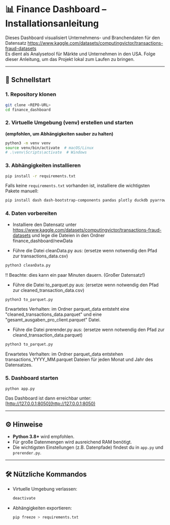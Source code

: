 # 📊 Finance Dashboard – Installationsanleitung

Dieses Dashboard visualisiert Unternehmens- und Branchendaten für den Datensatz https://www.kaggle.com/datasets/computingvictor/transactions-fraud-datasets  
Es dient als Analysetool für Märkte und Unternehmen in den USA.
Folge dieser Anleitung, um das Projekt lokal zum Laufen zu bringen.

---

## 🚀 Schnellstart

### 1. Repository klonen

```bash
git clone <REPO-URL>
cd finance_dashboard
```

### 2. Virtuelle Umgebung (venv) erstellen und starten

**(empfohlen, um Abhängigkeiten sauber zu halten)**

```bash
python3 -m venv venv
source venv/bin/activate  # macOS/Linux
# .\venv\Scripts\activate  # Windows
```

### 3. Abhängigkeiten installieren

```bash
pip install -r requirements.txt
```

Falls keine `requirements.txt` vorhanden ist, installiere die wichtigsten Pakete manuell:

```bash
pip install dash dash-bootstrap-components pandas plotly duckdb pyarrow fastparquet
```

### 4. Daten vorbereiten
- Installiere den Datensatz unter https://www.kaggle.com/datasets/computingvictor/transactions-fraud-datasets und lege die Dateien in den Ordner finance_dashboard/newData

- Führe die Datei cleanData.py aus: (ersetze wenn notwendig den Pfad zur transactions_data.csv)
```bash
python3 cleanData.py
```
!! Beachte: dies kann ein paar Minuten dauern. (Großer Datensatz!)

- Führe die Datei to_parquet.py aus: (ersetze wenn notwendig den Pfad zur cleaned_transaction_data.csv)
```bash
python3 to_parquet.py
```
Erwartetes Verhalten: im Ordner parquet_data entsteht eine "cleaned_transactions_data.parquet" und eine "gesamt_ausgaben_pro_client.parquet" Datei.

- Führe die Datei prerender.py aus: (ersetze wenn notwendig den Pfad zur cleand_transaction_data.parquet)
```bash
python3 to_parquet.py
```
Erwartetes Verhalten: im Ordner parquet_data entstehen transactions_YYYY_MM.parquet Dateien für jeden Monat und Jahr des Datensatzes.

### 5. Dashboard starten

```bash
python app.py
```

Das Dashboard ist dann erreichbar unter:  
[http://127.0.0.1:8050](http://127.0.0.1:8050)

---

## ⚙️ Hinweise

- **Python 3.8+** wird empfohlen.
- Für große Datenmengen wird ausreichend RAM benötigt.
- Die wichtigsten Einstellungen (z.B. Datenpfade) findest du in `app.py` und `prerender.py`.

---

## 🛠️ Nützliche Kommandos

- Virtuelle Umgebung verlassen:  
  ```bash
  deactivate
  ```
- Abhängigkeiten exportieren:  
  ```bash
  pip freeze > requirements.txt
  ```
